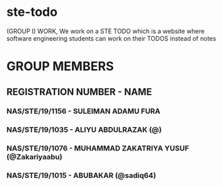 # ste-todo

(GROUP I) WORK, We work on a STE TODO which is a website where software engineering students can work on their TODOS instead of notes

# GROUP MEMBERS

## REGISTRATION NUMBER - NAME

### NAS/STE/19/1156 - SULEIMAN ADAMU FURA

### NAS/STE/19/1035 - ALIYU ABDULRAZAK (@)


### NAS/STE/19/1076 - MUHAMMAD ZAKATRIYA YUSUF (@Zakariyaabu)


### NAS/STE/19/1015 - ABUBAKAR (@sadiq64)
